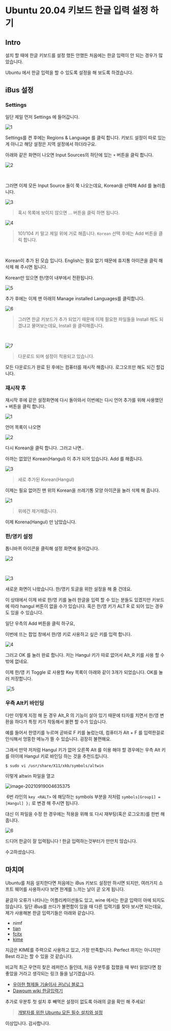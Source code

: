 # Ubuntu 20.04 키보드 한글 입력 설정 하기

## Intro

설치 할 때에 한글 키보드를 설정 했든 안했든 처음에는 한글 입력이 안 되는 경우가 많았습니다.

Ubuntu 에서 한글 입력을 할 수 있도록 설정을 해 보도록 하겠습니다.

## iBus 설정

### Settings

일단 제일 먼저 Settings 에 들어갑니다.

![1](https://raw.githubusercontent.com/Shane-Park/markdownBlog/master/OS/linux/ubuntu/korean.assets/1.png)

Settings를 켠 후에는 Regions & Language 를 클릭 합니다. 키보드 설정이 따로 있는게 아니고 해당 설정은 지역 설정에서 하더라구요.

아래와 같은 화면이 나오면 Input Sources의 하단에 있는 `+` 버튼을 클릭 합니다.

![2](https://raw.githubusercontent.com/Shane-Park/markdownBlog/master/OS/linux/ubuntu/korean.assets/2.png)

​		

그러면 이제 모든 Input Source 들이 쭉 나오는데요, Korean을 선택해 Add 를 눌러줍니다.

![3](https://raw.githubusercontent.com/Shane-Park/markdownBlog/master/OS/linux/ubuntu/korean.assets/3.png)

> 혹시 목록에 보이지 않으면 ... 버튼을 클릭 하면 됩니다.		

![4](https://raw.githubusercontent.com/Shane-Park/markdownBlog/master/OS/linux/ubuntu/korean.assets/4.png)

> 101/104 키 말고 제일 위에 거로 해줍니다. `Korean` 선택 후에는 Add 버튼을 클릭 합니다.

​			

Korean이 추가 된 모습 입니다. English는 필요 없기 때문에 휴지통 아이콘을 클릭 해 삭제 해 주시면 됩니다.

Korean만 있으면 한/영이 내부에서 전환됩니다.

![5](https://raw.githubusercontent.com/Shane-Park/markdownBlog/master/OS/linux/ubuntu/korean.assets/5.png)

추가 후에는 이제 맨 아래의 Manage installed Languages를 클릭합니다.


![6](https://raw.githubusercontent.com/Shane-Park/markdownBlog/master/OS/linux/ubuntu/korean.assets/6.png)

> 그러면 한글 키보드가 추가 되었기 때문에 이제 필요한 파일들을 Install 해도 되겠냐고 물어보는데요, Install 을 클릭해줍니다.	

​		

![7](https://raw.githubusercontent.com/Shane-Park/markdownBlog/master/OS/linux/ubuntu/korean.assets/7.png)

> 다운로드 되며 설정이 적용되고 있습니다.

모든 다운로드가 완료 된 후에는 컴퓨터를 재시작 해줍니다. 로그오프만 해도 되긴 할겁니다.

### 재시작 후 

재시작 후에 같은 설정화면에 다시 돌아와서 이번에는 다시 언어 추가를 위해 사용했던 `+` 버튼을 클릭 합니다.

![1](https://raw.githubusercontent.com/Shane-Park/markdownBlog/master/OS/linux/ubuntu/korean.assets/1-1951496.png)			

언어 목록이 나오면

![2](https://raw.githubusercontent.com/Shane-Park/markdownBlog/master/OS/linux/ubuntu/korean.assets/2-1951509.png)

다시 Korean을 클릭 합니다. 그러고 나면..

아까는 없었던 Korean(Hangul) 이 추가 되어 있습니다. Add 를 해줍니다.	

![3](https://raw.githubusercontent.com/Shane-Park/markdownBlog/master/OS/linux/ubuntu/korean.assets/3-1951523.png)

> 새로 추가된 Korean(Hangul)

이제는 필요 없어진 맨 위의 Korean을 쓰레기통 모양 아이콘을 눌러 삭제 해 줍니다.

![1](https://raw.githubusercontent.com/Shane-Park/markdownBlog/master/OS/linux/ubuntu/korean.assets/1-1951637.png)

> 위에건 제거해줍니다.

이제 Korena(Hangul) 만 남았습니다. 

### 한/영키 설정

톱니바퀴 아이콘을 클릭해 설정 화면에 들어갑니다.	

![2](https://raw.githubusercontent.com/Shane-Park/markdownBlog/master/OS/linux/ubuntu/korean.assets/2-1951658.png)

​	

![3](https://raw.githubusercontent.com/Shane-Park/markdownBlog/master/OS/linux/ubuntu/korean.assets/3-1951942.png)

새로운 화면이 나왔습니다.  한/영키 토글을 위한 설정을 해 줄 건데요.

이 상태에서 이제 바로 한/영 키를 눌러 한글을 입력 할 수 있는 분들도 있겠지만 키보드에 따라 hangul 버튼이 없을 수가 있습니다. 혹은 한/영 키가 ALT R 로 되어 있는 경우도 있을 수 있습니다.

일단 우측의 Add 버튼을 클릭 하구요,	

이번에 뜨는 팝업 창에서 한/영 키로 사용하고 싶은 키를 입력 합니다.

![4](https://raw.githubusercontent.com/Shane-Park/markdownBlog/master/OS/linux/ubuntu/korean.assets/4-1951997.png)

그러고 OK 를 눌러 완료 합니다. 저는 Hangul 키가 따로 없어서 Alt_R 키를 사용 할 수 밖에 없네요.

이제 한/영 키 Toggle 로 사용할 Key 목록이 아래와 같이 3개가 되었습니다. OK를 눌러 저장합니다.

​	![5](https://raw.githubusercontent.com/Shane-Park/markdownBlog/master/OS/linux/ubuntu/korean.assets/5-1952020.png)

### 우측 Alt키 바인딩

다만 이렇게 지정 해 둔 경우 Alt_R 의 기능이 살아 있기 때문에 타자를 치면서 한/영 변환을 하다가 특정 키가 작동해서 불편 할 수가 있습니다.

예를 들어서 한영키를 누르며 곧바로 F 키를 눌렀는데, 컴퓨터가 Alt + F 를 입력한걸로 인식해서 엉뚱한 메뉴가 뜰 수 있습니다. 굉장히 불편해요.

그래서 만약 저처럼 Hangul 키가 없어 오른쪽 Alt 를 이용 해야 할 경우에는 우측 Alt 키를 아이에 Hangul 키로 바인딩 하는 것을 추천드립니다.

```bash
$ sudo vi /usr/share/X11/xkb/symbols/altwin
```

이렇게 altwin 파일을 열고

![image-20210919004635375](https://raw.githubusercontent.com/Shane-Park/markdownBlog/master/OS/linux/ubuntu/korean.assets/image-20210919004635375.png)	

​	6번 라인의 `key <RALT>` 에 해당하는 symbols 부분을 저처럼  `symbols[Group1] = [Hangul] };` 로 변경 해 주시면 됩니다.

대신 이 파일을 수정 한 경우에는 적용을 위해 또 다시 재부팅(혹은 로그오프)를 한번 해 줍니다.

![6](https://raw.githubusercontent.com/Shane-Park/markdownBlog/master/OS/linux/ubuntu/korean.assets/6-1952039.png)

드디어 한글이 잘 입력됩니다 ! 한글 입력하는것부터가 만만치 않습니다.

수고하셨습니다. 

## 마치며

Ubuntu를 처음 설치한다면 처음에는 iBus 키보드 설정만 하시면 되지만, 여러가지 소프트 웨어를 사용하시다 보면 한계를 느끼는 날이 곧 오게 됩니다.

끝글자 오류가 나타나는 어플리케이션들도 있고, wine 에서는 한글 입력이 아에 되지도 않습니다. 일단 iBus를 쓰다가 불편함이 있을 때 다른 입력기를 찾아 보시면 되는데요, 제가 사용해본 한글 입력기들은 아래와 같습니다.

- nimf
- [tian](https://shanepark.tistory.com/293)
- [fcitx](https://shanepark.tistory.com/262)
- [kime](https://shanepark.tistory.com/318)

 지금은 KIME를 주력으로 사용하고 있고, 가장 만족합니다. Perfect 까지는 아니지만 Best 라고는 할 수 있을 것 같습니다.

비교적 최근 우연히 찾은 레퍼런스 들인데, 처음 우분투를 접했을 때 부터 읽었다면 참 좋았을 거라고 생각되는 링크 들을 남기겠습니다.

- [우아한 형제들 기술이사 권남님 블로그](https://kwonnam.pe.kr/wiki/linux/inputmethod#input_method_%EC%9E%85%EB%A0%A5%EA%B8%B0_%ED%95%9C%EA%B8%80)
- [Dawoum wiki 한글입력기](https://dawoum.ddns.net/wiki/%ED%95%9C%EA%B8%80_%EC%9E%85%EB%A0%A5%EA%B8%B0)

추가로 우분투 첫 설치 후 빼먹은 설정이 없도록 아래의 글을 확인 해 주세요!

> [개발자를 위한 Ubuntu 모든 필수 설치와 설정](https://shanepark.tistory.com/242)

이상입니다. 감사합니다.